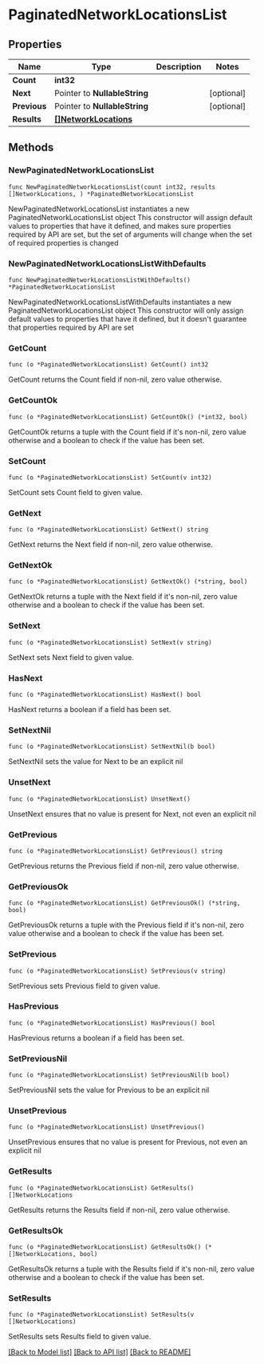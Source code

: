 # PaginatedNetworkLocationsList

## Properties

Name | Type | Description | Notes
------------ | ------------- | ------------- | -------------
**Count** | **int32** |  | 
**Next** | Pointer to **NullableString** |  | [optional] 
**Previous** | Pointer to **NullableString** |  | [optional] 
**Results** | [**[]NetworkLocations**](NetworkLocations.md) |  | 

## Methods

### NewPaginatedNetworkLocationsList

`func NewPaginatedNetworkLocationsList(count int32, results []NetworkLocations, ) *PaginatedNetworkLocationsList`

NewPaginatedNetworkLocationsList instantiates a new PaginatedNetworkLocationsList object
This constructor will assign default values to properties that have it defined,
and makes sure properties required by API are set, but the set of arguments
will change when the set of required properties is changed

### NewPaginatedNetworkLocationsListWithDefaults

`func NewPaginatedNetworkLocationsListWithDefaults() *PaginatedNetworkLocationsList`

NewPaginatedNetworkLocationsListWithDefaults instantiates a new PaginatedNetworkLocationsList object
This constructor will only assign default values to properties that have it defined,
but it doesn't guarantee that properties required by API are set

### GetCount

`func (o *PaginatedNetworkLocationsList) GetCount() int32`

GetCount returns the Count field if non-nil, zero value otherwise.

### GetCountOk

`func (o *PaginatedNetworkLocationsList) GetCountOk() (*int32, bool)`

GetCountOk returns a tuple with the Count field if it's non-nil, zero value otherwise
and a boolean to check if the value has been set.

### SetCount

`func (o *PaginatedNetworkLocationsList) SetCount(v int32)`

SetCount sets Count field to given value.


### GetNext

`func (o *PaginatedNetworkLocationsList) GetNext() string`

GetNext returns the Next field if non-nil, zero value otherwise.

### GetNextOk

`func (o *PaginatedNetworkLocationsList) GetNextOk() (*string, bool)`

GetNextOk returns a tuple with the Next field if it's non-nil, zero value otherwise
and a boolean to check if the value has been set.

### SetNext

`func (o *PaginatedNetworkLocationsList) SetNext(v string)`

SetNext sets Next field to given value.

### HasNext

`func (o *PaginatedNetworkLocationsList) HasNext() bool`

HasNext returns a boolean if a field has been set.

### SetNextNil

`func (o *PaginatedNetworkLocationsList) SetNextNil(b bool)`

 SetNextNil sets the value for Next to be an explicit nil

### UnsetNext
`func (o *PaginatedNetworkLocationsList) UnsetNext()`

UnsetNext ensures that no value is present for Next, not even an explicit nil
### GetPrevious

`func (o *PaginatedNetworkLocationsList) GetPrevious() string`

GetPrevious returns the Previous field if non-nil, zero value otherwise.

### GetPreviousOk

`func (o *PaginatedNetworkLocationsList) GetPreviousOk() (*string, bool)`

GetPreviousOk returns a tuple with the Previous field if it's non-nil, zero value otherwise
and a boolean to check if the value has been set.

### SetPrevious

`func (o *PaginatedNetworkLocationsList) SetPrevious(v string)`

SetPrevious sets Previous field to given value.

### HasPrevious

`func (o *PaginatedNetworkLocationsList) HasPrevious() bool`

HasPrevious returns a boolean if a field has been set.

### SetPreviousNil

`func (o *PaginatedNetworkLocationsList) SetPreviousNil(b bool)`

 SetPreviousNil sets the value for Previous to be an explicit nil

### UnsetPrevious
`func (o *PaginatedNetworkLocationsList) UnsetPrevious()`

UnsetPrevious ensures that no value is present for Previous, not even an explicit nil
### GetResults

`func (o *PaginatedNetworkLocationsList) GetResults() []NetworkLocations`

GetResults returns the Results field if non-nil, zero value otherwise.

### GetResultsOk

`func (o *PaginatedNetworkLocationsList) GetResultsOk() (*[]NetworkLocations, bool)`

GetResultsOk returns a tuple with the Results field if it's non-nil, zero value otherwise
and a boolean to check if the value has been set.

### SetResults

`func (o *PaginatedNetworkLocationsList) SetResults(v []NetworkLocations)`

SetResults sets Results field to given value.



[[Back to Model list]](../README.md#documentation-for-models) [[Back to API list]](../README.md#documentation-for-api-endpoints) [[Back to README]](../README.md)


